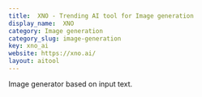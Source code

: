 ```yaml
---
title:  XNO - Trending AI tool for Image generation
display_name:  XNO
category: Image generation
category_slug: image-generation
key: xno_ai
website: https://xno.ai/
layout: aitool
---
```


Image generator based on input text.
